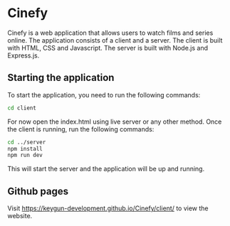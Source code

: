 # Cinefy

Cinefy is a web application that allows users to watch films and series online.
The application consists of a client and a server. The client is built with HTML, CSS and Javascript.
The server is built with Node.js and Express.js.

## Starting the application

To start the application, you need to run the following commands:

```bash
cd client
```

For now open the index.html using live server or any other method.
Once the client is running, run the following commands:

```bash
cd ../server
npm install
npm run dev
```

This will start the server and the application will be up and running.

## Github pages
Visit https://keygun-development.github.io/Cinefy/client/ to view the website.
